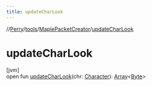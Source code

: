```yaml
---
title: updateCharLook
---
```

//[Perry](../../../index.html)/[tools](../index.html)/[MaplePacketCreator](index.html)/[updateCharLook](update-char-look.html)



# updateCharLook



[jvm]\
open fun [updateCharLook](update-char-look.html)(chr: [Character](../../client/-character/index.html)): [Array](https://kotlinlang.org/api/latest/jvm/stdlib/kotlin/-array/index.html)&lt;[Byte](https://kotlinlang.org/api/latest/jvm/stdlib/kotlin/-byte/index.html)&gt;





